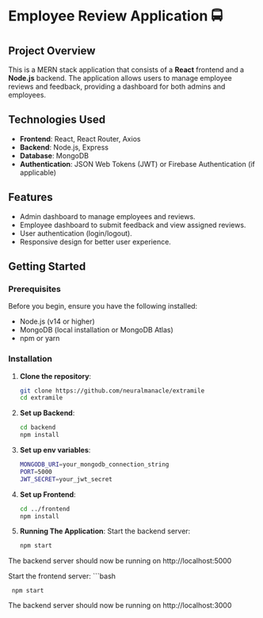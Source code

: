 # Employee Review Application 🚍

## Project Overview

This is a MERN stack application that consists of a **React** frontend and a **Node.js** backend. The application allows users to manage employee reviews and feedback, providing a dashboard for both admins and employees.

## Technologies Used

- **Frontend**: React, React Router, Axios
- **Backend**: Node.js, Express
- **Database**: MongoDB
- **Authentication**: JSON Web Tokens (JWT) or Firebase Authentication (if applicable)

## Features

- Admin dashboard to manage employees and reviews.
- Employee dashboard to submit feedback and view assigned reviews.
- User authentication (login/logout).
- Responsive design for better user experience.

## Getting Started

### Prerequisites

Before you begin, ensure you have the following installed:

- Node.js (v14 or higher)
- MongoDB (local installation or MongoDB Atlas)
- npm or yarn

### Installation

1. **Clone the repository**:

   ```bash
   git clone https://github.com/neuralmanacle/extramile
   cd extramile

2. **Set up Backend**:

   ```bash
   cd backend
   npm install

3. **Set up env variables**:

   ```bash
   MONGODB_URI=your_mongodb_connection_string
   PORT=5000
   JWT_SECRET=your_jwt_secret

4. **Set up Frontend**:

    ```bash
    cd ../frontend
    npm install
    
5. **Running The Application**:
   Start the backend server:
     ```bash
     npm start

     
  The backend server should now be running on http://localhost:5000

  Start the frontend server:
    ```bash
    
     npm start
  The backend server should now be running on http://localhost:3000
